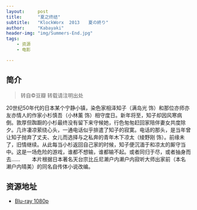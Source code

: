 ```yaml
---
layout:     post
title:      "夏之终结"
subtitle:   "KlockWorx  2013　　夏の終り"
author:     "Kabayaki"
header-img: "img/Summers-End.jpg"
tags:
    - 资源
    - 电影

---
```


## 简介
>转自©豆瓣 转载请注明出处

20世纪50年代的日本某个宁静小镇，染色家相泽知子（满岛光 饰）和那位亦师亦友亦情人的作家小杉慎吾（小林薰 饰）相守度日。新年将至，知子却因风寒病倒。敦厚但踟蹰的小杉最终没有留下来守候她，行色匆匆赶回家陪伴妻女共度除夕。几许凄凉萦绕心头，一通电话似乎排遣了知子的寂寞。电话的那头，是当年曾让知子抛弃了丈夫、女儿而选择与之私奔的青年木下凉太（绫野刚 饰）。前缘未了，旧情继续。从此每当小杉返回自己家的时候，知子便沉湎于和凉太的厮守当中。这是一场危险的游戏，谁都不想输，谁都输不起。或者同归于尽，或者抽身而去…… 
　　本片根据日本著名天台宗比丘尼濑户内濑户内寂听大师出家前（本名濑户内晴美）的同名自传体小说改编。

## 资源地址

* [Blu-ray 1080p](http://p.xiepp.com/btshow/433047)